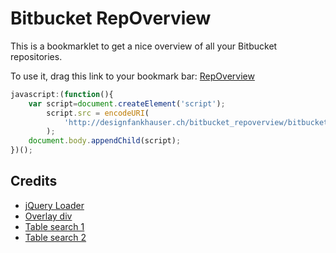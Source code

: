 Bitbucket RepOverview
=====================

This is a bookmarklet to get a nice overview of all your Bitbucket repositories.

To use it, drag this link to your bookmark bar: <a href="javascript:(function(){ var script=document.createElement('script'); script.src = encodeURI('http://designfankhauser.ch/bitbucket_repoverview/bitbucket_repoverview.js?v='+Math.random()); document.body.appendChild(script); })();">RepOverview</a>

```javascript
javascript:(function(){
	var script=document.createElement('script');
		script.src = encodeURI(
			'http://designfankhauser.ch/bitbucket_repoverview/bitbucket_repoverview.js?v='+Math.random()
		);
	document.body.appendChild(script);
})();
```

## Credits
- [jQuery Loader](http://coding.smashingmagazine.com/2010/05/23/make-your-own-bookmarklets-with-jquery/)
- [Overlay div](http://css-tricks.com/snippets/jquery/append-site-overlay-div/)
- [Table search 1](http://www.willstrohl.com/Blog/PostId/468/Using-jQuery-to-Search-an-HTML-Table)
- [Table search 2](https://gist.github.com/jakebresnehan/2288330)
